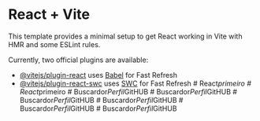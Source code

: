 # React + Vite

This template provides a minimal setup to get React working in Vite with HMR and some ESLint rules.

Currently, two official plugins are available:

- [@vitejs/plugin-react](https://github.com/vitejs/vite-plugin-react/blob/main/packages/plugin-react/README.md) uses [Babel](https://babeljs.io/) for Fast Refresh
- [@vitejs/plugin-react-swc](https://github.com/vitejs/vite-plugin-react-swc) uses [SWC](https://swc.rs/) for Fast Refresh
#   R e a c t _ p r i m e i r o  
 #   R e a c t _ p r i m e i r o  
 #   B u s c a r d o r _ P e r f i l _ G i t H U B  
 #   B u s c a r d o r _ P e r f i l _ G i t H U B  
 #   B u s c a r d o r _ P e r f i l _ G i t H U B  
 #   B u s c a r d o r _ P e r f i l _ G i t H U B  
 #   B u s c a r d o r _ P e r f i l _ G i t H U B  
 #   B u s c a r d o r _ P e r f i l _ G i t H U B  
 